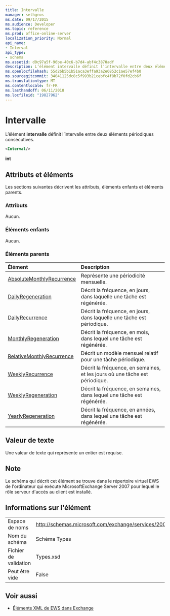 ```yaml
---
title: Intervalle
manager: sethgros
ms.date: 09/17/2015
ms.audience: Developer
ms.topic: reference
ms.prod: office-online-server
localization_priority: Normal
api_name:
- Interval
api_type:
- schema
ms.assetid: d0c97a5f-96be-40c6-b7d4-abf4c3870adf
description: L’élément intervalle définit l’intervalle entre deux éléments périodiques consécutives.
ms.openlocfilehash: 55d26b5b1b51aca3effa93a2e6852c1ae57ef4b0
ms.sourcegitcommit: 34041125dc8c5f993b21cebfc4f8b72f0fd2cb6f
ms.translationtype: MT
ms.contentlocale: fr-FR
ms.lasthandoff: 06/11/2018
ms.locfileid: "19827962"
---
```

# <a name="interval"></a>Intervalle

L’élément **intervalle** définit l’intervalle entre deux éléments périodiques consécutives. 
  
```xml
<Interval/>
```

 **int**
## <a name="attributes-and-elements"></a>Attributs et éléments

Les sections suivantes décrivent les attributs, éléments enfants et éléments parents.
  
### <a name="attributes"></a>Attributs

Aucun.
  
### <a name="child-elements"></a>Éléments enfants

Aucun.
  
### <a name="parent-elements"></a>Éléments parents

|**Élément**|**Description**|
|:-----|:-----|
|[AbsoluteMonthlyRecurrence](absolutemonthlyrecurrence.md) <br/> |Représente une périodicité mensuelle.  <br/> |
|[DailyRegeneration](dailyregeneration.md) <br/> |Décrit la fréquence, en jours, dans laquelle une tâche est régénérée.  <br/> |
|[DailyRecurrence](dailyrecurrence.md) <br/> |Décrit la fréquence, en jours, dans laquelle une tâche est périodique.  <br/> |
|[MonthlyRegeneration](monthlyregeneration.md) <br/> |Décrit la fréquence, en mois, dans lequel une tâche est régénérée.  <br/> |
|[RelativeMonthlyRecurrence](relativemonthlyrecurrence.md) <br/> |Décrit un modèle mensuel relatif pour une tâche périodique.  <br/> |
|[WeeklyRecurrence](weeklyrecurrence.md) <br/> |Décrit la fréquence, en semaines, et les jours où une tâche est périodique.  <br/> |
|[WeeklyRegeneration](weeklyregeneration.md) <br/> |Décrit la fréquence, en semaines, dans lequel une tâche est régénérée.  <br/> |
|[YearlyRegeneration](yearlyregeneration.md) <br/> |Décrit la fréquence, en années, dans lequel une tâche est régénérée.  <br/> |
   
## <a name="text-value"></a>Valeur de texte

Une valeur de texte qui représente un entier est requise.
  
## <a name="remarks"></a>Note

Le schéma qui décrit cet élément se trouve dans le répertoire virtuel EWS de l'ordinateur qui exécute MicrosoftExchange Server 2007 pour lequel le rôle serveur d'accès au client est installé.
  
## <a name="element-information"></a>Informations sur l'élément

|||
|:-----|:-----|
|Espace de noms  <br/> |http://schemas.microsoft.com/exchange/services/2006/types  <br/> |
|Nom du schéma  <br/> |Schéma Types  <br/> |
|Fichier de validation  <br/> |Types.xsd  <br/> |
|Peut être vide  <br/> |False  <br/> |
   
## <a name="see-also"></a>Voir aussi



- [Éléments XML de EWS dans Exchange](ews-xml-elements-in-exchange.md)

